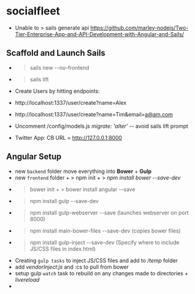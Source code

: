# socialfleet

- Unable to > sails generate api
https://github.com/marley-nodejs/Two-Tier-Enterprise-App-and-API-Development-with-Angular-and-Sails/

## Scaffold and Launch Sails
* > sails new --no-frontend
* > sails lift

- Create Users by hitting endpoints:
- http://localhost:1337/user/create?name=Alex
- http://localhost:1337/user/create?name=Tim&email=a@am.com

- Uncomment /config/models.js   *migrate: 'alter'*   --  avoid sails lift prompt
- Twitter App:  CB URL =  http://127.0.0.1:8000

## Angular Setup
- new `backend` folder move everything into
**Bower** + **Gulp**
- new `frontend` folder  +   > npm init  +  > *npm install bower --save-dev*  
- > bower init    +    > bower install angular --save     
- > npm install gulp --save-dev
- > npm install gulp-webserver --save                 (launches webserver on port 8000)
- > npm install main-bower-files --save-dev        (copies bower files)
- > npm install gulp-inject --save-dev                  (Specify where to include JS/CSS files in index.html)
- Creating `gulp tasks` to inject JS/CSS files and add to */temp* folder
- add *vendorInject:js* and :cs to pull from bower
- setup gulp `watch` task to rebuild on any changes made to directories + *livereload*
- 

